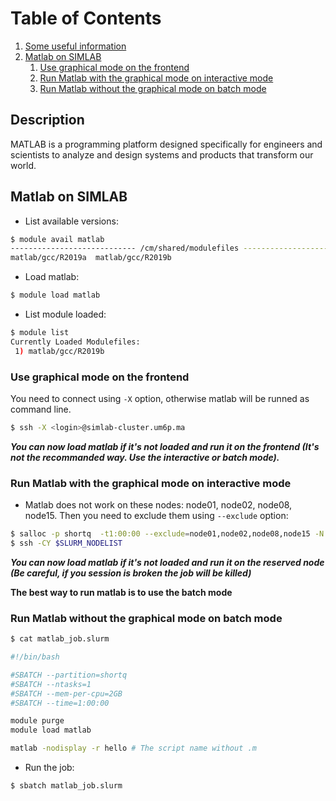 # Table of Contents
1. [Some useful information](#1)
2. [Matlab on SIMLAB](#2)
   1. [Use graphical mode on the frontend](#3)
   2. [Run Matlab with the graphical mode on interactive mode](#4)
   3. [Run Matlab without the graphical mode on batch mode](#5)

## Description <a name="1"></a>
MATLAB is a programming platform designed specifically for engineers and scientists to analyze and design systems and products that transform our world.

## Matlab on SIMLAB <a name="2"></a>

- List available versions:

```sh
$ module avail matlab
---------------------------- /cm/shared/modulefiles ----------------------------
matlab/gcc/R2019a  matlab/gcc/R2019b  
```
- Load matlab:
```sh
$ module load matlab
```
- List module loaded:

```sh
$ module list
Currently Loaded Modulefiles:
 1) matlab/gcc/R2019b  
```

### Use graphical mode on the frontend <a name="3"></a>

You need to connect using `-X` option, otherwise matlab will be runned as command line.

```sh
$ ssh -X <login>@simlab-cluster.um6p.ma 
```
***You can now load matlab if it's not loaded and run it on the frontend (It's not the recommanded way. Use the interactive or batch mode).***

### Run Matlab with the graphical mode on interactive mode <a name="4"></a>
- Matlab does not work on these nodes: node01, node02, node08, node15. Then you need to exclude them using `--exclude` option:
```sh
$ salloc -p shortq  -t1:00:00 --exclude=node01,node02,node08,node15 -N 1 -n 1 
$ ssh -CY $SLURM_NODELIST
```
***You can now load matlab if it's not loaded and run it on the reserved node (**Be careful, if you session is broken the job will be killed**)***

**The best way to run matlab is to use the batch mode**

### Run Matlab without the graphical mode on batch mode <a name="5"></a>
```sh
$ cat matlab_job.slurm

#!/bin/bash

#SBATCH --partition=shortq
#SBATCH --ntasks=1
#SBATCH --mem-per-cpu=2GB
#SBATCH --time=1:00:00

module purge
module load matlab

matlab -nodisplay -r hello # The script name without .m
```
- Run the job:

```sh
$ sbatch matlab_job.slurm
```
